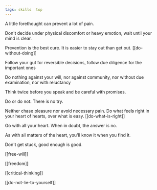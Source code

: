 ```yaml
---
tags: skills  top
---
```


A little forethought can prevent a lot of pain. 

Don't decide under physical discomfort or heavy emotion, wait until your mind is clear. 

Prevention is the best cure. It is easier to stay out than get out. [[do-without-doing]]

Follow your gut for reversible decisions, follow due diligence for the important ones 

Do nothing against your will, nor against community, nor without due examination, nor with reluctancy 

Think twice before you speak and be careful with promises. 

Do or do not. There is no try. 

Neither chase pleasure nor avoid necessary pain. Do what feels right in your heart of hearts, over what is easy. [[do-what-is-right]]

Go with all your heart. When in doubt, the answer is no. 

As with all matters of the heart, you'll know it when you find it.

Don't get stuck, good enough is good.

[[free-will]]

[[freedom]]

[[critical-thinking]]

[[do-not-lie-to-yourself]]
